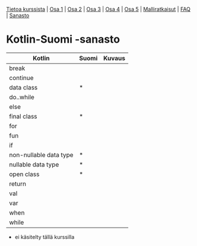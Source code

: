 [Tietoa kurssista](README.md) | [Osa 1](osa-1.md) | [Osa 2](osa-2.md) | [Osa 3](osa-3.md) | [Osa 4](osa-4.md) | [Osa 5](osa-5.md) | [Malliratkaisut](malliratkaisut/malliratkaisut.md) | [FAQ](faq.md) | [Sanasto](sanasto.md)

# Kotlin-Suomi -sanasto

| Kotlin                 | Suomi                   | Kuvaus |
| -----------------------|-------------------------|------: |
| break                  |  |  |
| continue               |  |  |
| data class             | * |  |
| do..while              |  |  |
| else                   |  |  |
| final class            | * |  |
| for                    |  |  |
| fun                    |  |  |
| if                     |  |  |
| non-nullable data type | * |  |
| nullable data type     | * |  |
| open class             | * |  |
| return                 |  |  |
| val                    |  |  |
| var                    |  |  |
| when                   |  |  |
| while                  |  |  |


* ei käsitelty tällä kurssilla
